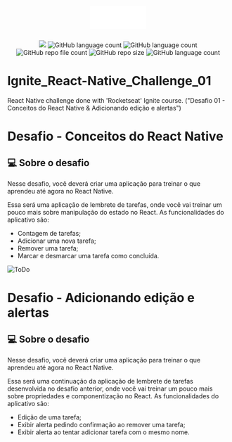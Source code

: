 <h1 align="center">
  <img src="src/assets/images/logo/logo@2x.png">
</h1>

<p align="center">
  <img src="http://img.shields.io/static/v1?label=STATUS&message=Concluded&color=blue&style=flat"/>
  <img alt="GitHub language count" src="https://img.shields.io/github/languages/count/Rafa-KozAnd/Ignite_React-Native_Challenge_01">
  <img alt="GitHub language count" src="https://img.shields.io/github/languages/top/Rafa-KozAnd/Ignite_React-Native_Challenge_01">
  <img alt="GitHub repo file count" src="https://img.shields.io/github/directory-file-count/Rafa-KozAnd/Ignite_React-Native_Challenge_01">
  <img alt="GitHub repo size" src="https://img.shields.io/github/repo-size/Rafa-KozAnd/Ignite_React-Native_Challenge_01">
  <img alt="GitHub language count" src="https://img.shields.io/github/license/Rafa-KozAnd/Ignite_React-Native_Challenge_01">
</p>

# Ignite_React-Native_Challenge_01

React Native challenge done with 'Rocketseat' Ignite course. ("Desafio 01 - Conceitos do React Native & Adicionando edição e alertas")

# Desafio - Conceitos do React Native
## 💻 Sobre o desafio

Nesse desafio, você deverá criar uma aplicação para treinar o que aprendeu até agora no React Native.

Essa será uma aplicação de lembrete de tarefas, onde você vai treinar um pouco mais sobre manipulação do estado no React.
As funcionalidades do aplicativo são:

- Contagem de tarefas;
- Adicionar uma nova tarefa;
- Remover uma tarefa;
- Marcar e desmarcar uma tarefa como concluída.

![ToDo](https://user-images.githubusercontent.com/70545003/231182331-e4f3b3ed-abe3-4e1d-b942-c8fb7796c98c.gif)

# Desafio - Adicionando edição e alertas
## 💻 Sobre o desafio

Nesse desafio, você deverá criar uma aplicação para treinar o que aprendeu até agora no React Native.

Essa será uma continuação da aplicação de lembrete de tarefas desenvolvida no desafio anterior, onde você vai treinar um pouco mais sobre propriedades e componentização no React.
As funcionalidades do aplicativo são:

- Edição de uma tarefa;
- Exibir alerta pedindo confirmação ao remover uma tarefa;
- Exibir alerta ao tentar adicionar tarefa com o mesmo nome.
